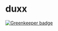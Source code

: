 # duxx

[![Greenkeeper badge](https://badges.greenkeeper.io/enriquecaballero/duxx.svg)](https://greenkeeper.io/)
